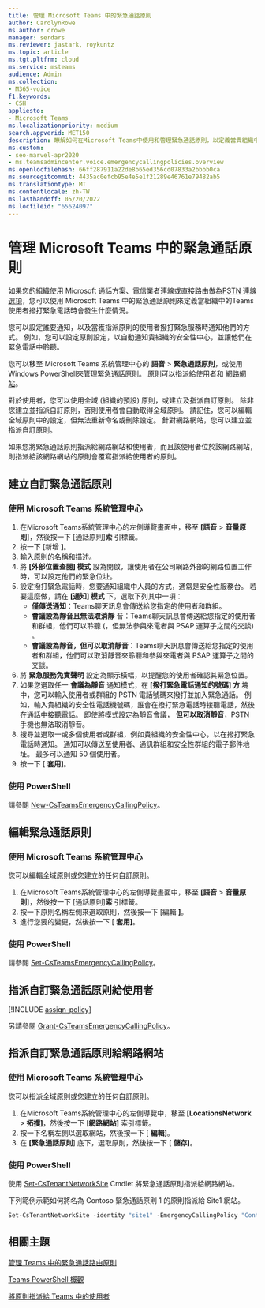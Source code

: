 ```yaml
---
title: 管理 Microsoft Teams 中的緊急通話原則
author: CarolynRowe
ms.author: crowe
manager: serdars
ms.reviewer: jastark, roykuntz
ms.topic: article
ms.tgt.pltfrm: cloud
ms.service: msteams
audience: Admin
ms.collection:
- M365-voice
f1.keywords:
- CSH
appliesto:
- Microsoft Teams
ms.localizationpriority: medium
search.appverid: MET150
description: 瞭解如何在Microsoft Teams中使用和管理緊急通話原則，以定義當貴組織中的Teams使用者撥打緊急電話時會發生什麼情況。
ms.custom:
- seo-marvel-apr2020
- ms.teamsadmincenter.voice.emergencycallingpolicies.overview
ms.openlocfilehash: 66ff287911a22de8b65ed356cd07833a2bbbb0ca
ms.sourcegitcommit: 4435ac0efcb95e4e5e1f21289e46761e79482ab5
ms.translationtype: MT
ms.contentlocale: zh-TW
ms.lasthandoff: 05/20/2022
ms.locfileid: "65624097"
---
```

# <a name="manage-emergency-calling-policies-in-microsoft-teams"></a>管理 Microsoft Teams 中的緊急通話原則

如果您的組織使用 Microsoft 通話方案、電信業者連線或直接路由做為[PSTN 連線選項](pstn-connectivity.md)，您可以使用 Microsoft Teams 中的緊急通話原則來定義當組織中的Teams使用者撥打緊急電話時會發生什麼情況。

您可以設定誰要通知，以及當獲指派原則的使用者撥打緊急服務時通知他們的方式。 例如，您可以設定原則設定，以自動通知貴組織的安全性中心，並讓他們在緊急電話中聆聽。  

您可以移至 Microsoft Teams 系統管理中心的 **語音**  >  **緊急通話原則**，或使用Windows PowerShell來管理緊急通話原則。 原則可以指派給使用者和 [網路網站](cloud-voice-network-settings.md)。

對於使用者，您可以使用全域 (組織的預設) 原則，或建立及指派自訂原則。 除非您建立並指派自訂原則，否則使用者會自動取得全域原則。 請記住，您可以編輯全域原則中的設定，但無法重新命名或刪除設定。 針對網路網站，您可以建立並指派自訂原則。

如果您將緊急通話原則指派給網路網站和使用者，而且該使用者位於該網路網站，則指派給該網路網站的原則會覆寫指派給使用者的原則。

## <a name="create-a-custom-emergency-calling-policy"></a>建立自訂緊急通話原則

### <a name="using-the-microsoft-teams-admin-center"></a>使用 Microsoft Teams 系統管理中心

1. 在Microsoft Teams系統管理中心的左側導覽畫面中，移至 **[語音**  >  **音量原則**]，然後按一下 [通話原則]**索** 引標籤。
2. 按一下 [新增 **]**。
3. 輸入原則的名稱和描述。
4. 將 **[外部位置查閱] 模式** 設為開啟，讓使用者在公司網路外部的網路位置工作時，可以設定他們的緊急位址。
5. 設定撥打緊急電話時，您要通知組織中人員的方式，通常是安全性服務台。 若要這麼做，請在 **[通知] 模式** 下，選取下列其中一項：
    - **僅傳送通知**：Teams聊天訊息會傳送給您指定的使用者和群組。
    - **會議設為靜音且無法取消靜** 音：Teams聊天訊息會傳送給您指定的使用者和群組，他們可以聆聽 (，但無法參與來電者與 PSAP 運算子之間的交談) 。
    - **會議設為靜音，但可以取消靜音**：Teams聊天訊息會傳送給您指定的使用者和群組，他們可以取消靜音來聆聽和參與來電者與 PSAP 運算子之間的交談。
5.  將 **緊急服務免責聲明** 設定為顯示橫幅，以提醒您的使用者確認其緊急位置。
6.  如果您選取任一 **會議為靜音** 通知模式，在 **[撥打緊急電話通知的號碼] 方** 塊中，您可以輸入使用者或群組的 PSTN 電話號碼來撥打並加入緊急通話。 例如，輸入貴組織的安全性電話機號碼，誰會在撥打緊急電話時接聽電話，然後在通話中接聽電話。 即使將模式設定為靜音會議， **但可以取消靜音**，PSTN 手機也無法取消靜音。
7. 搜尋並選取一或多個使用者或群組，例如貴組織的安全性中心，以在撥打緊急電話時通知。  通知可以傳送至使用者、通訊群組和安全性群組的電子郵件地址。 最多可以通知 50 個使用者。
8. 按一下 [ **套用]**。

### <a name="using-powershell"></a>使用 PowerShell

請參閱 [New-CsTeamsEmergencyCallingPolicy](/powershell/module/skype/new-csteamsemergencycallingpolicy)。

## <a name="edit-an-emergency-calling-policy"></a>編輯緊急通話原則

### <a name="using-the-microsoft-teams-admin-center"></a>使用 Microsoft Teams 系統管理中心

您可以編輯全域原則或您建立的任何自訂原則。

1. 在Microsoft Teams系統管理中心的左側導覽畫面中，移至 **[語音**  >  **音量原則**]，然後按一下 [通話原則]**索** 引標籤。
2. 按一下原則名稱左側來選取原則，然後按一下 [編輯 **]**。
3. 進行您要的變更，然後按一下 [ **套用]**。

### <a name="using-powershell"></a>使用 PowerShell

請參閱 [Set-CsTeamsEmergencyCallingPolicy](/powershell/module/skype/set-csteamsemergencycallingpolicy)。

## <a name="assign-a-custom-emergency-calling-policy-to-users"></a>指派自訂緊急通話原則給使用者

[!INCLUDE [assign-policy](includes/assign-policy.md)]

另請參閱 [Grant-CsTeamsEmergencyCallingPolicy](/powershell/module/skype/grant-csteamsemergencycallingpolicy)。

## <a name="assign-a-custom-emergency-calling-policy-to-a-network-site"></a>指派自訂緊急通話原則給網路網站

### <a name="using-the-microsoft-teams-admin-center"></a>使用 Microsoft Teams 系統管理中心

您可以指派全域原則或您建立的任何自訂原則。

1. 在Microsoft Teams系統管理中心的左側導覽中，移至 **[LocationsNetwork**  >  **拓撲]**，然後按一下 [**網路網站]** 索引標籤。
2. 按一下名稱左側以選取網站，然後按一下 [ **編輯]**。
3. 在 **[緊急通話原則**] 底下，選取原則，然後按一下 [ **儲存]**。

### <a name="using-powershell"></a>使用 PowerShell
使用 [Set-CsTenantNetworkSite](/powershell/module/skype/set-cstenantnetworksite) Cmdlet 將緊急通話原則指派給網路網站。

下列範例示範如何將名為 Contoso 緊急通話原則 1 的原則指派給 Site1 網站。

```powershell
Set-CsTenantNetworkSite -identity "site1" -EmergencyCallingPolicy "Contoso Emergency Calling Policy 1"
```

## <a name="related-topics"></a>相關主題

[管理 Teams 中的緊急通話路由原則](manage-emergency-call-routing-policies.md)

[Teams PowerShell 概觀](teams-powershell-overview.md)

[將原則指派給 Teams 中的使用者](policy-assignment-overview.md)
